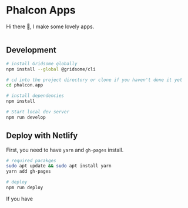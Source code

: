 
<!--img src="https://file-xidfrcjkaq.now.sh/" height="240"-->
# Phalcon Apps
Hi there 👋, I make some lovely apps.  
``  
``  

## Development

```bash
# install Gridsome globally
npm install --global @gridsome/cli

# cd into the project directory or clone if you haven't done it yet
cd phalcon.app

# install dependencies
npm install

# Start local dev server
npm run develop
```

## Deploy with Netlify

First, you need to have `yarn` and `gh-pages` install.

```bash
# required pacakges
sudo apt update && sudo apt install yarn
yarn add gh-pages

# deploy
npm run deploy
```

If you have
